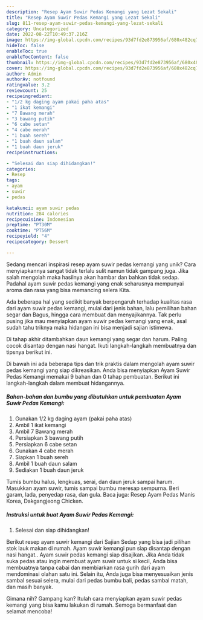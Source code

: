 ```yaml
---
description: "Resep Ayam Suwir Pedas Kemangi yang Lezat Sekali"
title: "Resep Ayam Suwir Pedas Kemangi yang Lezat Sekali"
slug: 811-resep-ayam-suwir-pedas-kemangi-yang-lezat-sekali
category: Uncategorized
date: 2022-08-22T10:49:37.216Z
image: https://img-global.cpcdn.com/recipes/93d7fd2e873956af/680x482cq70/ayam-suwir-pedas-kemangi-foto-resep-utama.jpg
hideToc: false
enableToc: true
enableTocContent: false
thumbnail: https://img-global.cpcdn.com/recipes/93d7fd2e873956af/680x482cq70/ayam-suwir-pedas-kemangi-foto-resep-utama.jpg
cover: https://img-global.cpcdn.com/recipes/93d7fd2e873956af/680x482cq70/ayam-suwir-pedas-kemangi-foto-resep-utama.jpg
author: Admin
authorAv: notfound
ratingvalue: 3.2
reviewcount: 25
recipeingredient:
- "1/2 kg daging ayam pakai paha atas"
- "1 ikat kemangi"
- "7 Bawang merah"
- "3 bawang putih"
- "6 cabe setan"
- "4 cabe merah"
- "1 buah sereh"
- "1 buah daun salam"
- "1 buah daun jeruk"
recipeinstructions:

- "Selesai dan siap dihidangkan!"
categories:
- Resep
tags:
- ayam
- suwir
- pedas

katakunci: ayam suwir pedas 
nutrition: 284 calories
recipecuisine: Indonesian
preptime: "PT30M"
cooktime: "PT56M"
recipeyield: "4"
recipecategory: Dessert

---
```





Sedang mencari inspirasi resep ayam suwir pedas kemangi yang unik? Cara menyiapkannya sangat tidak terlalu sulit namun tidak gampang juga. Jika salah mengolah maka hasilnya akan hambar dan bahkan tidak sedap. Padahal ayam suwir pedas kemangi yang enak seharusnya mempunyai aroma dan rasa yang bisa memancing selera Kita.





Ada beberapa hal yang sedikit banyak berpengaruh terhadap kualitas rasa dari ayam suwir pedas kemangi, mulai dari jenis bahan, lalu pemilihan bahan segar dan Bagus, hingga cara membuat dan menyajikannya. Tak perlu pusing jika mau menyiapkan ayam suwir pedas kemangi yang enak,      asal sudah tahu triknya maka hidangan ini bisa menjadi sajian istimewa.














Di tahap akhir ditambahkan daun kemangi yang segar dan harum. Paling cocok disantap dengan nasi hangat. Ikuti langkah-langkah membuatnya dan tipsnya berikut ini.






Di bawah ini ada beberapa tips dan trik praktis dalam mengolah ayam suwir pedas kemangi yang siap dikreasikan. Anda bisa menyiapkan Ayam Suwir Pedas Kemangi memakai 9 bahan dan 0 tahap pembuatan. Berikut ini langkah-langkah dalam membuat hidangannya.

<!--inarticleads1-->

##### Bahan-bahan dan bumbu yang dibutuhkan untuk pembuatan Ayam Suwir Pedas Kemangi:

1. Gunakan 1/2 kg daging ayam (pakai paha atas)
1. Ambil 1 ikat kemangi
1. Ambil 7 Bawang merah
1. Persiapkan 3 bawang putih
1. Persiapkan 6 cabe setan
1. Gunakan 4 cabe merah
1. Siapkan 1 buah sereh
1. Ambil 1 buah daun salam
1. Sediakan 1 buah daun jeruk


Tumis bumbu halus, lengkuas, serai, dan daun jeruk sampai harum. Masukkan ayam suwir, tumis sampai bumbu meresap sempurna. Beri garam, lada, penyedap rasa, dan gula. Baca juga: Resep Ayam Pedas Manis Korea, Dakgangjeong Chicken. 

<!--inarticleads2-->

##### Instruksi untuk buat Ayam Suwir Pedas Kemangi:


1. Selesai dan siap dihidangkan!

Berikut resep ayam suwir kemangi dari Sajian Sedap yang bisa jadi pilihan stok lauk makan di rumah. Ayam suwir kemangi pun siap disantap dengan nasi hangat.. Ayam suwir pedas kemangi siap disajikan. Jika Anda tidak suka pedas atau ingin membuat ayam suwir untuk si kecil, Anda bisa membuatnya tanpa cabai dan membiarkan rasa gurih dari ayam mendominasi olahan satu ini. Selain itu, Anda juga bisa menyesuaikan jenis sambal sesuai selera, mulai dari pedas bumbu bali, pedas sambal matah, dan masih banyak. 

Gimana nih? Gampang kan? Itulah cara menyiapkan ayam suwir pedas kemangi yang bisa kamu lakukan di rumah. Semoga bermanfaat dan selamat mencoba!
